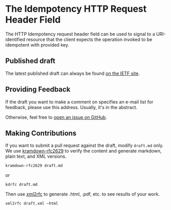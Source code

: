 # The Idempotency HTTP Request Header Field

The HTTP Idempotency request header field can be used to signal to a URI-identified resource that the client expects the operation invoked to be idempotent with provided key.

## Published draft

The latest published draft can always be found [on the IETF site](https://tools.ietf.org/html/draft-idempotency-header).

## Providing Feedback

If the draft you want to make a comment on specifies an e-mail list for feedback, please use this address. Usually, it's in the abstract.

Otherwise, feel free to [open an issue on GitHub](https://github.com/sdatspun2/idempotency-header/issues/).

## Making Contributions

If you want to submit a pull request against the draft, modify `draft.md` only. We use [kramdown-rfc2629](https://github.com/cabo/kramdown-rfc2629) to verify the content and generate markdown, plain text, and XML versions.

```
kramdown-rfc2629 draft.md
```

or

```
kdrfc draft.md
```

Then use [xml2rfc](https://xml2rfc.tools.ietf.org) to generate .html, .pdf, etc. to see results of your work.

```
xml2rfc draft.xml —html
```
